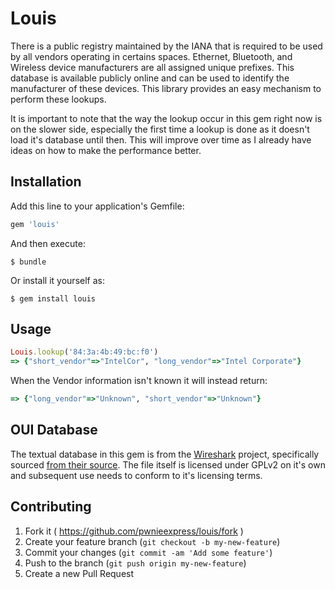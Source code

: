 # Louis

There is a public registry maintained by the IANA that is required to be used
by all vendors operating in certains spaces. Ethernet, Bluetooth, and Wireless
device manufacturers are all assigned unique prefixes. This database is
available publicly online and can be used to identify the manufacturer of these
devices. This library provides an easy mechanism to perform these lookups.

It is important to note that the way the lookup occur in this gem right now is
on the slower side, especially the first time a lookup is done as it doesn't
load it's database until then. This will improve over time as I already have
ideas on how to make the performance better.

## Installation

Add this line to your application's Gemfile:

```ruby
gem 'louis'
```

And then execute:

    $ bundle

Or install it yourself as:

    $ gem install louis

## Usage

```ruby
Louis.lookup('84:3a:4b:49:bc:f0')
=> {"short_vendor"=>"IntelCor", "long_vendor"=>"Intel Corporate"}
```

When the Vendor information isn't known it will instead return:

```ruby
=> {"long_vendor"=>"Unknown", "short_vendor"=>"Unknown"}
```

## OUI Database

The textual database in this gem is from the [Wireshark][1] project,
specifically sourced [from their source][2]. The file itself is licensed under
GPLv2 on it's own and subsequent use needs to conform to it's licensing terms.

## Contributing

1. Fork it ( https://github.com/pwnieexpress/louis/fork )
2. Create your feature branch (`git checkout -b my-new-feature`)
3. Commit your changes (`git commit -am 'Add some feature'`)
4. Push to the branch (`git push origin my-new-feature`)
5. Create a new Pull Request

[1]: https://wireshark.org/
[2]: https://code.wireshark.org/review/gitweb?p=wireshark.git;a=blob_plain;f=manuf
